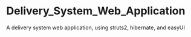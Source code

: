 Delivery_System_Web_Application
===============================

A delivery system web application, using struts2, hibernate, and easyUI